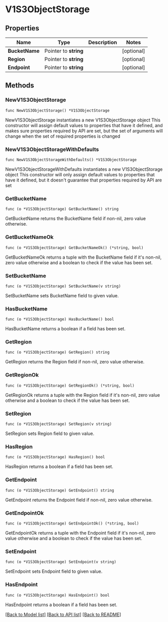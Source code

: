 # V1S3ObjectStorage

## Properties

Name | Type | Description | Notes
------------ | ------------- | ------------- | -------------
**BucketName** | Pointer to **string** |  | [optional] 
**Region** | Pointer to **string** |  | [optional] 
**Endpoint** | Pointer to **string** |  | [optional] 

## Methods

### NewV1S3ObjectStorage

`func NewV1S3ObjectStorage() *V1S3ObjectStorage`

NewV1S3ObjectStorage instantiates a new V1S3ObjectStorage object
This constructor will assign default values to properties that have it defined,
and makes sure properties required by API are set, but the set of arguments
will change when the set of required properties is changed

### NewV1S3ObjectStorageWithDefaults

`func NewV1S3ObjectStorageWithDefaults() *V1S3ObjectStorage`

NewV1S3ObjectStorageWithDefaults instantiates a new V1S3ObjectStorage object
This constructor will only assign default values to properties that have it defined,
but it doesn't guarantee that properties required by API are set

### GetBucketName

`func (o *V1S3ObjectStorage) GetBucketName() string`

GetBucketName returns the BucketName field if non-nil, zero value otherwise.

### GetBucketNameOk

`func (o *V1S3ObjectStorage) GetBucketNameOk() (*string, bool)`

GetBucketNameOk returns a tuple with the BucketName field if it's non-nil, zero value otherwise
and a boolean to check if the value has been set.

### SetBucketName

`func (o *V1S3ObjectStorage) SetBucketName(v string)`

SetBucketName sets BucketName field to given value.

### HasBucketName

`func (o *V1S3ObjectStorage) HasBucketName() bool`

HasBucketName returns a boolean if a field has been set.

### GetRegion

`func (o *V1S3ObjectStorage) GetRegion() string`

GetRegion returns the Region field if non-nil, zero value otherwise.

### GetRegionOk

`func (o *V1S3ObjectStorage) GetRegionOk() (*string, bool)`

GetRegionOk returns a tuple with the Region field if it's non-nil, zero value otherwise
and a boolean to check if the value has been set.

### SetRegion

`func (o *V1S3ObjectStorage) SetRegion(v string)`

SetRegion sets Region field to given value.

### HasRegion

`func (o *V1S3ObjectStorage) HasRegion() bool`

HasRegion returns a boolean if a field has been set.

### GetEndpoint

`func (o *V1S3ObjectStorage) GetEndpoint() string`

GetEndpoint returns the Endpoint field if non-nil, zero value otherwise.

### GetEndpointOk

`func (o *V1S3ObjectStorage) GetEndpointOk() (*string, bool)`

GetEndpointOk returns a tuple with the Endpoint field if it's non-nil, zero value otherwise
and a boolean to check if the value has been set.

### SetEndpoint

`func (o *V1S3ObjectStorage) SetEndpoint(v string)`

SetEndpoint sets Endpoint field to given value.

### HasEndpoint

`func (o *V1S3ObjectStorage) HasEndpoint() bool`

HasEndpoint returns a boolean if a field has been set.


[[Back to Model list]](../README.md#documentation-for-models) [[Back to API list]](../README.md#documentation-for-api-endpoints) [[Back to README]](../README.md)


